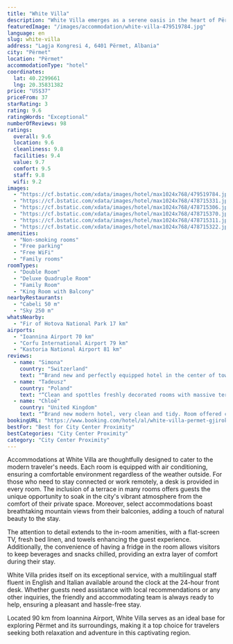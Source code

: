 ```yaml
---
title: "White Villa"
description: "White Villa emerges as a serene oasis in the heart of Përmet, offering guests a blend of comfort and convenience with its array of amenities."
featuredImage: "/images/accommodation/white-villa-479519784.jpg"
language: en
slug: white-villa
address: "Lagja Kongresi 4, 6401 Përmet, Albania"
city: "Përmet"
location: "Përmet"
accommodationType: "hotel"
coordinates:
  lat: 40.2299661
  lng: 20.35831382
price: "US$37"
priceFrom: 37
starRating: 3
rating: 9.6
ratingWords: "Exceptional"
numberOfReviews: 98
ratings:
  overall: 9.6
  location: 9.6
  cleanliness: 9.8
  facilities: 9.4
  value: 9.7
  comfort: 9.5
  staff: 9.8
  wifi: 9.2
images:
  - "https://cf.bstatic.com/xdata/images/hotel/max1024x768/479519784.jpg?k=7a920dfb22bffa1c8fa9733646e2eb9d94724a0eb4a1a1cd11a8b2940f4aac2d&o=&hp=1"
  - "https://cf.bstatic.com/xdata/images/hotel/max1024x768/478715331.jpg?k=dd17163330470de350b3ef6f30e1601a1771c620d0693a94791f98dbc5816aff&o=&hp=1"
  - "https://cf.bstatic.com/xdata/images/hotel/max1024x768/478715306.jpg?k=1528144787dc7911030752df723a7bc215d26359617bfc0b21d785061756b5e3&o=&hp=1"
  - "https://cf.bstatic.com/xdata/images/hotel/max1024x768/478715370.jpg?k=88e37b0b77b44fbe526c8f5528e1c298d11ee946fad3967b7e4c29570443f788&o=&hp=1"
  - "https://cf.bstatic.com/xdata/images/hotel/max1024x768/478715311.jpg?k=0ff114c1947c8b3f3b759ea27f933563528a616842228cf4599a9d5a8488c3a2&o=&hp=1"
  - "https://cf.bstatic.com/xdata/images/hotel/max1024x768/478715322.jpg?k=cc9efd62f59d5fdfe60bce24a77315a6ff17e11ffa25ad13c261f01d652f4037&o=&hp=1"
amenities:
  - "Non-smoking rooms"
  - "Free parking"
  - "Free WiFi"
  - "Family rooms"
roomTypes:
  - "Double Room"
  - "Deluxe Quadruple Room"
  - "Family Room"
  - "King Room with Balcony"
nearbyRestaurants:
  - "Cabeli 50 m"
  - "Sky 250 m"
whatsNearby:
  - "Fir of Hotova National Park 17 km"
airports:
  - "Ioannina Airport 70 km"
  - "Corfu International Airport 79 km"
  - "Kastoria National Airport 81 km"
reviews:
  - name: "Simona"
    country: "Switzerland"
    text: "“Brand new and perfectly equipped hotel in the center of town. The family who is running the hotel was really helpful and nice. We had a great stay, thanks again!”"
  - name: "Tadeusz"
    country: "Poland"
    text: "“Clean and spottles freshly decorated rooms with massive terrace and super comfy beds. Perfect location 5 minutes away (walk) from lovely town centre. Helpful and very friendly staff. Easily 10/10 !”"
  - name: "Chloë"
    country: "United Kingdom"
    text: "“Brand new modern hotel, very clean and tidy. Room offered comfy beds and had all basic amenities available. Staff were friendly and helpful. Highly recommend!”"
bookingURL: "https://www.booking.com/hotel/al/white-villa-permet-gjirokaster-county-albania.en-gb.html?aid=8035640"
bestFor: "Best for City Center Proximity"
bestCategories: "City Center Proximity"
category: "City Center Proximity"
---
```


Accommodations at White Villa are thoughtfully designed to cater to the modern traveler's needs. Each room is equipped with air conditioning, ensuring a comfortable environment regardless of the weather outside. For those who need to stay connected or work remotely, a desk is provided in every room. The inclusion of a terrace in many rooms offers guests the unique opportunity to soak in the city's vibrant atmosphere from the comfort of their private space. Moreover, select accommodations boast breathtaking mountain views from their balconies, adding a touch of natural beauty to the stay.

The attention to detail extends to the in-room amenities, with a flat-screen TV, fresh bed linen, and towels enhancing the guest experience. Additionally, the convenience of having a fridge in the room allows visitors to keep beverages and snacks chilled, providing an extra layer of comfort during their stay.

White Villa prides itself on its exceptional service, with a multilingual staff fluent in English and Italian available around the clock at the 24-hour front desk. Whether guests need assistance with local recommendations or any other inquiries, the friendly and accommodating team is always ready to help, ensuring a pleasant and hassle-free stay.

Located 90 km from Ioannina Airport, White Villa serves as an ideal base for exploring Përmet and its surroundings, making it a top choice for travelers seeking both relaxation and adventure in this captivating region.